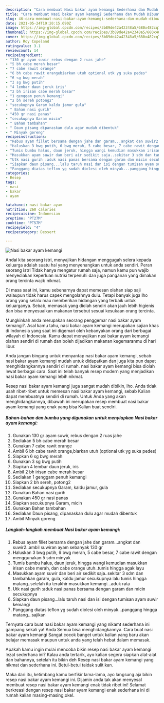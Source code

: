 ```yaml
---
description: "Cara membuat Nasi bakar ayam kemangi Sederhana dan Mudah Dibuat"
title: "Cara membuat Nasi bakar ayam kemangi Sederhana dan Mudah Dibuat"
slug: 46-cara-membuat-nasi-bakar-ayam-kemangi-sederhana-dan-mudah-dibuat
date: 2021-05-24T19:20:15.690Z
image: https://img-global.cpcdn.com/recipes/3b89de42a42348a5/680x482cq70/nasi-bakar-ayam-kemangi-foto-resep-utama.jpg
thumbnail: https://img-global.cpcdn.com/recipes/3b89de42a42348a5/680x482cq70/nasi-bakar-ayam-kemangi-foto-resep-utama.jpg
cover: https://img-global.cpcdn.com/recipes/3b89de42a42348a5/680x482cq70/nasi-bakar-ayam-kemangi-foto-resep-utama.jpg
author: Roy Copeland
ratingvalue: 3.1
reviewcount: 14
recipeingredient:
- "130 gr ayam suwir rebus dengan 2 ruas jahe"
- "5 bh cabe merah besar"
- "7 cabe rawit orange"
- "6 bh cabe rawit orangebiarkan utuh optional utk yg suka pedes"
- "6 sg bwg merah"
- "3 sg bwg putih"
- "4 lembar daun jeruk iris"
- "2 bh irisan cabe merah besar"
- "1 genggam penuh kemangi"
- "2 bh sereh potong2"
- "secukupnya Garam kaldu jamur gula"
- " Bahan nasi gurih"
- "450 gr nasi panas"
- "secukupnya Garam micin"
- " Bahan tambahan"
- " Daun pisang dipanaskan dulu agar mudah dibentuk"
- " Minyak goreng"
recipeinstructions:
- "Rebus ayam fillet bersama dengan jahe dan garam...angkat dan suwir2..ambil suwiran ayam sebanyak 130 gr"
- "Haluskan 3 bwg putih, 6 bwg merah, 5 cabe besar, 7 cabe rawit dengan menggunakan 5 sdm minyak"
- "Tumis bumbu halus, daun jeruk, hingga wangi kemudian masukkan irisan cabe merah, dan cabe orange utuh..tumis hingga agak layu"
- "Masukkan ayam suwir dan beri air sedikit saja..sekitar 3 sdm dan tambahkan garam, gula, kaldu jamur secukupnya lalu tumis hingga matang..setelah itu terakhir masukkan kemangi...aduk rata"
- "Utk nasi gurih :aduk nasi panas bersama dengan garam dan micin secukupnya"
- "Siapkan daun pisang...lalu taruh nasi dan isi dengan tumisan ayam suwir kemangi"
- "Panggang diatas teflon yg sudah diolesi oleh minyak...panggang hingga matang...sajikan"
categories:
- Resep
tags:
- nasi
- bakar
- ayam

katakunci: nasi bakar ayam 
nutrition: 260 calories
recipecuisine: Indonesian
preptime: "PT27M"
cooktime: "PT57M"
recipeyield: "4"
recipecategory: Dessert

---
```



![Nasi bakar ayam kemangi](https://img-global.cpcdn.com/recipes/3b89de42a42348a5/680x482cq70/nasi-bakar-ayam-kemangi-foto-resep-utama.jpg)

Andai kita seorang istri, menyajikan hidangan menggugah selera kepada keluarga adalah suatu hal yang menyenangkan untuk anda sendiri. Peran seorang istri Tidak hanya mengatur rumah saja, namun kamu pun wajib menyediakan keperluan nutrisi terpenuhi dan juga panganan yang dimakan orang tercinta wajib nikmat.

Di masa  saat ini, kamu sebenarnya dapat memesan olahan siap saji walaupun tidak harus capek mengolahnya dulu. Tetapi banyak juga lho orang yang selalu mau memberikan hidangan yang terbaik untuk keluarganya. Sebab, memasak yang diolah sendiri akan jauh lebih higienis dan bisa menyesuaikan makanan tersebut sesuai kesukaan orang tercinta. 



Mungkinkah anda merupakan seorang penggemar nasi bakar ayam kemangi?. Asal kamu tahu, nasi bakar ayam kemangi merupakan sajian khas di Indonesia yang saat ini digemari oleh kebanyakan orang dari berbagai wilayah di Indonesia. Kamu dapat menyajikan nasi bakar ayam kemangi olahan sendiri di rumah dan boleh dijadikan makanan kegemaranmu di hari libur.

Anda jangan bingung untuk menyantap nasi bakar ayam kemangi, sebab nasi bakar ayam kemangi mudah untuk didapatkan dan juga kita pun dapat menghidangkannya sendiri di rumah. nasi bakar ayam kemangi bisa diolah lewat berbagai cara. Saat ini telah banyak resep modern yang menjadikan nasi bakar ayam kemangi lebih nikmat.

Resep nasi bakar ayam kemangi juga sangat mudah dibikin, lho. Anda tidak usah ribet-ribet untuk memesan nasi bakar ayam kemangi, sebab Kalian dapat membuatnya sendiri di rumah. Untuk Anda yang akan menghidangkannya, dibawah ini merupakan resep membuat nasi bakar ayam kemangi yang enak yang bisa Kalian buat sendiri.

<!--inarticleads1-->

##### Bahan-bahan dan bumbu yang digunakan untuk menyiapkan Nasi bakar ayam kemangi:

1. Gunakan 130 gr ayam suwir, rebus dengan 2 ruas jahe
1. Sediakan 5 bh cabe merah besar
1. Gunakan 7 cabe rawit orange
1. Ambil 6 bh cabe rawit orange,biarkan utuh (optional utk yg suka pedes)
1. Siapkan 6 sg bwg merah
1. Gunakan 3 sg bwg putih
1. Siapkan 4 lembar daun jeruk, iris
1. Ambil 2 bh irisan cabe merah besar
1. Sediakan 1 genggam penuh kemangi
1. Siapkan 2 bh sereh, potong2
1. Sediakan secukupnya Garam, kaldu jamur, gula
1. Gunakan  Bahan nasi gurih
1. Gunakan 450 gr nasi panas
1. Siapkan secukupnya Garam, micin
1. Gunakan  Bahan tambahan
1. Sediakan  Daun pisang, dipanaskan dulu agar mudah dibentuk
1. Ambil  Minyak goreng




<!--inarticleads2-->

##### Langkah-langkah membuat Nasi bakar ayam kemangi:

1. Rebus ayam fillet bersama dengan jahe dan garam...angkat dan suwir2..ambil suwiran ayam sebanyak 130 gr
1. Haluskan 3 bwg putih, 6 bwg merah, 5 cabe besar, 7 cabe rawit dengan menggunakan 5 sdm minyak
1. Tumis bumbu halus, daun jeruk, hingga wangi kemudian masukkan irisan cabe merah, dan cabe orange utuh..tumis hingga agak layu
1. Masukkan ayam suwir dan beri air sedikit saja..sekitar 3 sdm dan tambahkan garam, gula, kaldu jamur secukupnya lalu tumis hingga matang..setelah itu terakhir masukkan kemangi...aduk rata
1. Utk nasi gurih :aduk nasi panas bersama dengan garam dan micin secukupnya
1. Siapkan daun pisang...lalu taruh nasi dan isi dengan tumisan ayam suwir kemangi
1. Panggang diatas teflon yg sudah diolesi oleh minyak...panggang hingga matang...sajikan




Ternyata cara buat nasi bakar ayam kemangi yang nikamt sederhana ini gampang sekali ya! Anda Semua bisa menghidangkannya. Cara buat nasi bakar ayam kemangi Sangat cocok banget untuk kalian yang baru akan belajar memasak maupun untuk anda yang telah hebat dalam memasak.

Apakah kamu ingin mulai mencoba bikin resep nasi bakar ayam kemangi lezat sederhana ini? Kalau anda tertarik, ayo kalian segera siapkan alat-alat dan bahannya, setelah itu bikin deh Resep nasi bakar ayam kemangi yang nikmat dan sederhana ini. Betul-betul taidak sulit kan. 

Maka dari itu, ketimbang kamu berfikir lama-lama, ayo langsung aja bikin resep nasi bakar ayam kemangi ini. Dijamin anda tak akan menyesal membuat resep nasi bakar ayam kemangi enak tidak ribet ini! Selamat berkreasi dengan resep nasi bakar ayam kemangi enak sederhana ini di rumah kalian masing-masing,oke!.

